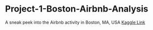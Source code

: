 # Project-1-Boston-Airbnb-Analysis
A sneak peek into the Airbnb activity in Boston, MA, USA [Kaggle Link](https://www.kaggle.com/datasets/airbnb/boston)
